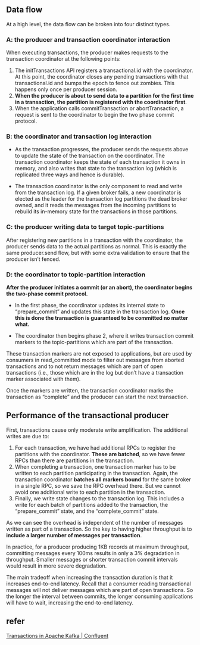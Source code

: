 
## Data flow
At a high level, the data flow can be broken into four distinct types.

### A: the producer and transaction coordinator interaction
When executing transactions, the producer makes requests to the transaction coordinator at the following points:

1. The initTransactions API registers a transactional.id with the coordinator. At this point, the coordinator closes any pending transactions with that transactional.id and bumps the epoch to fence out zombies. This happens only once per producer session.
2. **When the producer is about to send data to a partition for the first time in a transaction, the partition is registered with the coordinator first**.
3. When the application calls commitTransaction or abortTransaction, a request is sent to the coordinator to begin the two phase commit protocol.

### B: the coordinator and transaction log interaction

* As the transaction progresses, the producer sends the requests above to update the state of the transaction on the coordinator. The transaction coordinator keeps the state of each transaction it owns in memory, and also writes that state to the transaction log (which is replicated three ways and hence is durable).

* The transaction coordinator is the only component to read and write from the transaction log. If a given broker fails, a new coordinator is elected as the leader for the transaction log partitions the dead broker owned, and it reads the messages from the incoming partitions to rebuild its in-memory state for the transactions in those partitions.

### C: the producer writing data to target topic-partitions
After registering new partitions in a transaction with the coordinator, the producer sends data to the actual partitions as normal. This is exactly the same producer.send flow, but with some extra validation to ensure that the producer isn’t fenced.

### D: the coordinator to topic-partition interaction
**After the producer initiates a commit (or an abort), the coordinator begins the two-phase commit protocol.**
* In the first phase, the coordinator updates its internal state to “prepare_commit” and updates this state in the transaction log. **Once this is done the transaction is guaranteed to be committed no matter what.**

* The coordinator then begins phase 2, where it writes transaction commit markers to the topic-partitions which are part of the transaction.

These transaction markers are not exposed to applications, but are used by consumers in read_committed mode to filter out messages from aborted transactions and to not return messages which are part of open transactions (i.e., those which are in the log but don’t have a transaction marker associated with them).

Once the markers are written, the transaction coordinator marks the transaction as “complete” and the producer can start the next transaction.


## Performance of the transactional producer
First, transactions cause only moderate write amplification. The additional writes are due to:
1. For each transaction, we have had additional RPCs to register the partitions with the coordinator. **These are batched**, so we have fewer RPCs than there are partitions in the transaction.
2. When completing a transaction, one transaction marker has to be written to each partition participating in the transaction. Again, the transaction coordinator **batches all markers bound** for the same broker in a single RPC, so we save the RPC overhead there. But we cannot avoid one additional write to each partition in the transaction.
3. Finally, we write state changes to the transaction log. This includes a write for each batch of partitions added to the transaction, the “prepare_commit” state, and the “complete_commit” state.

As we can see the overhead is independent of the number of messages written as part of a transaction. So the key to having higher throughput is to **include a larger number of messages per transaction**.

In practice, for a producer producing 1KB records at maximum throughput, committing messages every 100ms results in only a 3% degradation in throughput. Smaller messages or shorter transaction commit intervals would result in more severe degradation.

The main tradeoff when increasing the transaction duration is that it increases end-to-end latency. Recall that a consumer reading transactional messages will not deliver messages which are part of open transactions. So the longer the interval between commits, the longer consuming applications will have to wait, increasing the end-to-end latency.

## refer
[Transactions in Apache Kafka | Confluent](https://www.confluent.io/blog/transactions-apache-kafka/)

